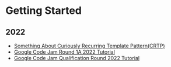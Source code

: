# Getting Started

## 2022

- [Something About Curiously Recurring Template Pattern(CRTP)](./2022/4/something-about-crtp.md)
- [Google Code Jam Round 1A 2022 Tutorial](./2022/4/google-code-jam/round-1a-2022/index.md)
- [Google Code Jam Qualification Round 2022 Tutorial](./2022/4/google-code-jam/qualification-round-2022/index.md)
